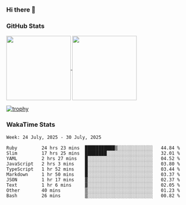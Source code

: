 ### Hi there 👋

### GitHub Stats

<a href="https://github.com/anuraghazra/github-readme-stats">
  <img align="center" height="170px" src="https://github-readme-stats.vercel.app/api/top-langs/?username=tksfjt1024&layout=compact&count_private=true&show_icons=true&show_icons=true&theme=graywhite" />
</a>
<a href="https://github.com/anuraghazra/github-readme-stats">
  <img align="center" height="170px" src="https://github-readme-stats.vercel.app/api?username=tksfjt1024&count_private=true&show_icons=true&show_icons=true&theme=graywhite" />
</a>

[![trophy](https://github-profile-trophy.vercel.app/?username=tksfjt1024)](https://github.com/ryo-ma/github-profile-trophy)

### WakaTime Stats

<!--START_SECTION:waka-->
```text
Week: 24 July, 2025 - 30 July, 2025

Ruby         24 hrs 23 mins  ███████████▒░░░░░░░░░░░░░   44.84 % 
Slim         17 hrs 25 mins  ████████░░░░░░░░░░░░░░░░░   32.01 % 
YAML         2 hrs 27 mins   █░░░░░░░░░░░░░░░░░░░░░░░░   04.52 % 
JavaScript   2 hrs 3 mins    █░░░░░░░░░░░░░░░░░░░░░░░░   03.80 % 
TypeScript   1 hr 52 mins    █░░░░░░░░░░░░░░░░░░░░░░░░   03.44 % 
Markdown     1 hr 50 mins    █░░░░░░░░░░░░░░░░░░░░░░░░   03.37 % 
JSON         1 hr 17 mins    ▓░░░░░░░░░░░░░░░░░░░░░░░░   02.37 % 
Text         1 hr 6 mins     ▓░░░░░░░░░░░░░░░░░░░░░░░░   02.05 % 
Other        40 mins         ▒░░░░░░░░░░░░░░░░░░░░░░░░   01.23 % 
Bash         26 mins         ▒░░░░░░░░░░░░░░░░░░░░░░░░   00.82 % 
```
<!--END_SECTION:waka-->
